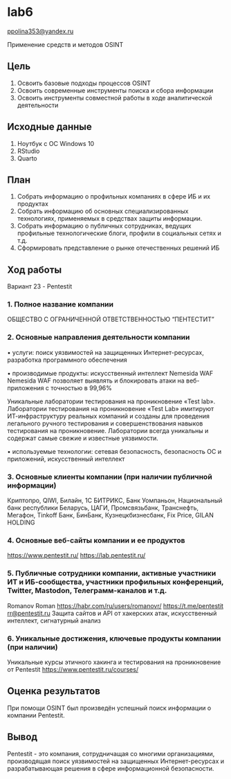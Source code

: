 lab6
================
ppolina353@yandex.ru

Применение средств и методов OSINT

## Цель

1.  Освоить базовые подходы процессов OSINT
2.  Освоить современные инструменты поиска и сбора информации
3.  Освоить инструменты совместной работы в ходе аналитической
    деятельности

## Исходные данные

1.  Ноутбук с ОС Windows 10
2.  RStudio
3.  Quarto

## План

1.  Собрать информацию о профильных компаниях в сфере ИБ и их продуктах
2.  Собрать информацию об основных специализированных технологиях,
    применяемых в средствах защиты информации.
3.  Собрать информацию о публичных сотрудниках, ведущих профильные
    технологические блоги, профили в социальных сетях и т.д.
4.  Сформировать представление о рынке отечественных решений ИБ

## Ход работы

Вариант 23 - Pentestit

### 1. Полное название компании

ОБЩЕСТВО С ОГРАНИЧЕННОЙ ОТВЕТСТВЕННОСТЬЮ “ПЕНТЕСТИТ”

### 2. Основные направления деятельности компании

• услуги: поиск уязвимостей на защищенных Интернет-ресурсах, разработка
программного обеспечения

• производимые продукты: искусственный интеллект Nemesida WAF Nemesida
WAF позволяет выявлять и блокировать атаки на веб-приложения с точностью
в 99,96%

Уникальные лаборатории тестирования на проникновение «Test lab».
Лаборатории тестирования на проникновение «Test Lab» имитируют
ИТ-инфраструктуру реальных компаний и созданы для проведения легального
ручного тестирования и совершенствования навыков тестирования на
проникновение. Лаборатории всегда уникальны и содержат самые свежие и
известные уязвимости.

• используемые технологии: сетевая безопасность, безопасность ОС и
приложений, искусственный интеллект

### 3. Основные клиенты компании (при наличии публичной информации)

Криптопро, QIWI, Билайн, 1С БИТРИКС, Банк Уомпаньон, Национальный банк
республики Беларусь, ЦАГИ, Промсвязьбанк, Транснефть, Мегафон, Tinkoff
Банк, БинБанк, Кузнецкбизнесбанк, Fix Price, GILAN HOLDING

### 4. Основные веб-сайты компании и ее продуктов

https://www.pentestit.ru/ https://lab.pentestit.ru/

### 5. Публичные сотрудники компании, активные участники ИТ и ИБ-сообщества, участники профильных конференций, Twitter, Mastodon, Телеграмм-каналов и т.д.

Romanov Roman 
https://habr.com/ru/users/romanovr/ 
https://t.me/pentestit
rr@pentestit.ru 
Защита сайтов и API от хакерских атак, искусственный интеллект, сигнатурный анализ

### 6. Уникальные достижения, ключевые продукты компании (при наличии)

Уникальные курсы этичного хакинга и тестирования на проникновение от
Pentestit https://www.pentestit.ru/courses/

## Оценка результатов

При помощи OSINT был произведён успешный поиск информации о компании
Pentestit.

## Вывод

Pentestit - это компания, сотрудничащая со многими организациями,
производящая поиск уязвимостей на защищенных Интернет-ресурсах и
разрабатывающая решения в сфере информационной безопасности.
